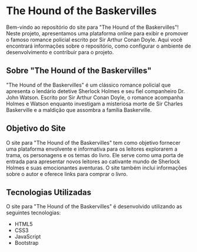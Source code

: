 # The Hound of the Baskervilles

Bem-vindo ao repositório do site para "The Hound of the Baskervilles"! Neste projeto, apresentamos uma plataforma online para exibir e promover o famoso romance policial escrito por Sir Arthur Conan Doyle. Aqui você encontrará informações sobre o repositório, como configurar o ambiente de desenvolvimento e contribuir para o projeto.

## Sobre "The Hound of the Baskervilles"

"The Hound of the Baskervilles" é um clássico romance policial que apresenta o lendário detetive Sherlock Holmes e seu fiel companheiro Dr. John Watson. Escrito por Sir Arthur Conan Doyle, o romance acompanha Holmes e Watson enquanto investigam a misteriosa morte de Sir Charles Baskerville e a maldição que assombra a família Baskerville.

## Objetivo do Site

O site para "The Hound of the Baskervilles" tem como objetivo fornecer uma plataforma envolvente e informativa para os leitores explorarem a trama, os personagens e os temas do livro. Ele serve como uma porta de entrada para apresentar novos leitores ao cativante mundo de Sherlock Holmes e suas emocionantes aventuras. O site também inclui informações sobre o autor e oferece links para comprar o livro.

## Tecnologias Utilizadas

O site para "The Hound of the Baskervilles" é desenvolvido utilizando as seguintes tecnologias:

- HTML5
- CSS3
- JavaScript
- Bootstrap
